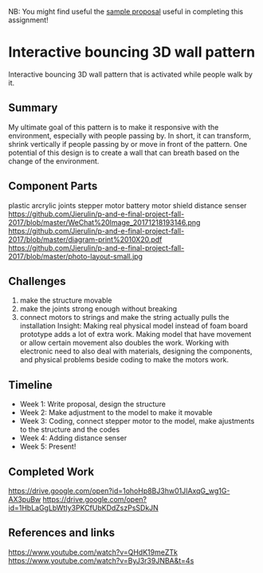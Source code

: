 NB: You might find useful the [sample proposal](https://github.com/zamfi/cca-programming-electronics-fall-2017/blob/master/hw/sample-proposal.md) useful in completing this assignment!

# Interactive bouncing 3D wall pattern

Interactive bouncing 3D wall pattern that is activated while people walk by it.


## Summary

My ultimate goal of this pattern is to make it responsive with the environment, especially with people passing by. In short, it can transform, shrink vertically if people passing by or move in front of the pattern. One potential of this design is to create a wall that can breath based on the change of the environment.

## Component Parts

plastic 
arcrylic joints
stepper motor
battery
motor shield
distance senser
https://github.com/Jierulin/p-and-e-final-project-fall-2017/blob/master/WeChat%20Image_20171218193146.png
https://github.com/Jierulin/p-and-e-final-project-fall-2017/blob/master/diagram-print%2010X20.pdf
https://github.com/Jierulin/p-and-e-final-project-fall-2017/blob/master/photo-layout-small.jpg

## Challenges
1. make the structure movable
2. make the joints strong enough without breaking
3. connect motors to strings and make the string actually pulls the installation
Insight: Making real physical model instead of foam board prototype adds a lot of extra work. Making model that have movement or allow certain movement also doubles the work. Working with electronic need to also deal with materials, designing the components, and physical problems beside coding to make the motors work.


## Timeline

- Week 1: Write proposal, design the structure
- Week 2: Make adjustment to the model to make it movable
- Week 3: Coding, connect stepper motor to the model, make ajustments to the structure and the codes
- Week 4: Adding distance senser 
- Week 5: Present!

## Completed Work
https://drive.google.com/open?id=1ohoHp8BJ3hw01JIAxqG_wg1G-AX3puBw
https://drive.google.com/open?id=1HbLaGgLbWtIy3PKCfUbKDdZszPsSDkJN

## References and links
https://www.youtube.com/watch?v=QHdK19meZTk
https://www.youtube.com/watch?v=ByJ3r39JNBA&t=4s
